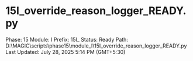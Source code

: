 # 15I_override_reason_logger_READY.py

Phase: 15
Module: I
Prefix: 15I_
Status: Ready
Path: D:\MAGIC\scripts\phase15\module_I\15I_override_reason_logger_READY.py
Last Updated: July 28, 2025 5:14 PM (GMT+5:30)